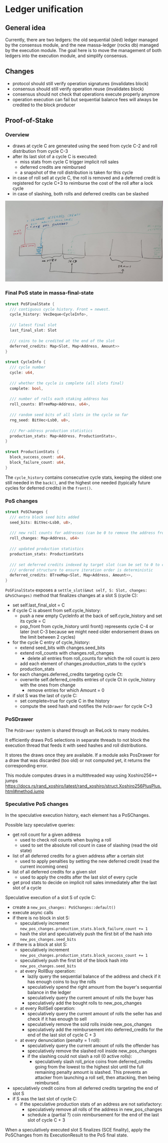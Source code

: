 # Ledger unification

## General idea

Currently, there are two ledgers: the old sequential (sled) ledger managed by the consensus module, and the new massa-ledger (rocks db) managed by the execution module.
The goal here is to move the management of both ledgers into the execution module, and simplify consensus.

## Changes

* protocol should still verify operation signatures (invalidates block)
* consensus should still verify operation reuse (invalidates block)
* consensus should not check that operations execute properly anymore
* operation execution can fail but sequential balance fees will always be credited to the block producer 

## Proof-of-Stake

### Overview

* draws at cycle C are generated using the seed from cycle C-2 and roll distribution from cycle C-3
* after its last slot of a cycle C is executed:
  * miss stats from cycle C trigger implicit roll sales
  * deferred credits are reimbursed
  * a snapshot of the roll distribution is taken for this cycle
* in case of roll sell at cycle C, the roll is removed and a deferred credit is registered for cycle C+3 to reimburse the cost of the roll after a lock cycle
* in case of slashing, both rolls and deferred credits can be slashed

![PoS Schematic](pos.jpeg)

### Final PoS state in massa-final-state

```rust
struct PoSFinalState {
  /// contiguous cycle history. Front = newest.
  cycle_history: VecDeque<CycleInfo>,

  /// latest final slot
  last_final_slot: Slot

  /// coins to be credited at the end of the slot
  deferred_credits: Map<Slot, Map<Address, Amount>>
}

struct CycleInfo {
  /// cycle number
  cycle: u64,
  
  /// whether the cycle is complete (all slots final)
  complete: bool,

  /// number of rolls each staking address has
  roll_counts: BTreeMap<Address, u64>,

  /// random seed bits of all slots in the cycle so far
  rng_seed: BitVec<Lsb0, u8>,

  /// Per-address production statistics
  production_stats: Map<Address, ProductionStats>,
}

struct ProductionStats {
  block_success_count: u64,
  block_failure_count: u64,
}
```

The `cycle_history` contains consecutive cycle stats, keeping the oldest one still needed in the `back()`, and the highest one needed (typically future cycles for deferred credits) in the `front()`.

### PoS changes

```rust
struct PoSChanges {
  /// extra block seed bits added
  seed_bits: BitVec<Lsb0, u8>,

  /// new roll counts for addresses (can be 0 to remove the address from the registry)
  roll_changes: Map<Address, u64>

  /// updated production statistics
  production_stats: ProductionStats

  /// set deferred credits indexed by target slot (can be set to 0 to cancel some, in case of slash)
  /// ordered structure to ensure iteration order is deterministic
  deferred_credits: BTreeMap<Slot, Map<Address, Amount>>,
}
```

`PoSFinalState` exposes a `settle_slot(&mut self, S: Slot, changes: &PoSChanges)` method that finalizes changes at a slot S (cycle C):
* set self.last_final_slot = C
* if cycle C is absent from self.cycle_history:
  * push a new empty CycleInfo at the back of self.cycle_history and set its cycle = C
  * pop_front from cycle_history until front() represents cycle C-4 or later (not C-3 because we might need older endorsement draws on the limit between 2 cycles)
* for the cycle C entry of cycle_history:
  * extend seed_bits with changes.seed_bits
  * extend roll_counts with changes.roll_changes
    * delete all entries from roll_counts for which the roll count is zero
  * add each element of changes.production_stats to the cycle's production_stats
* for each changes.deferred_credits targeting cycle Ct:
  * overwrite self.deferred_credits entries of cycle Ct in cycle_history with the ones from change
    * remove entries for which Amount = 0
* if slot S was the last of cycle C:
  * set complete=true for cycle C in the history
  * compute the seed hash and notifies the `PoSDrawer` for cycle C+3

### PoSDrawer

The `PoSDrawer` system is shared through an RwLock to many modules.

It efficiently draws PoS selections in separate threads to not block the execution thread that feeds it with seed hashes and roll distributions.

It stores the draws once they are available.
If a module asks PosDrawer for a draw that was discarded (too old) or not computed yet, it returns the corresponding error.

This module computes draws in a multithreaded way using Xoshiro256++ jumps https://docs.rs/rand_xoshiro/latest/rand_xoshiro/struct.Xoshiro256PlusPlus.html#method.jump

### Speculative PoS changes

In the speculative execution history, each element has a PoSChanges.

Possible lazy speculative queries:
* get roll count for a given address
  * used to check roll counts when buying a roll
  * used to set the absolute roll count in case of slashing (read the old state)
* list of all deferred credits for a given address after a certain slot
  * used to apply penalties by setting the new deferred credit (read the current incoming ones)
* list of all deferred credits for a given slot
  * used to apply the credits after the last slot of every cycle
* get prod stats to decide on implicit roll sales immediately after the last slot of a cycle


Speculative execution of a slot S of cycle C:
* create a `new_pos_changes: PoSChanges::default()`
* execute async calls
* if there is no block in slot S:
  * speculatively increment `new_pos_changes.production_stats.block_failure_count += 1`
  * hash the slot and speculatively push the first bit of the hash into `new_pos_changes.seed_bits`
* if there is a block at slot S:
  * speculatively increment `new_pos_changes.production_stats.block_success_count += 1`
  * speculatively push the first bit of the block hash into `new_pos_changes.seed_bits`
  * at every RollBuy operation:
    * lazily query the sequential balance of the address and check if it has enough coins to buy the rolls
    * speculatively spend the right amount from the buyer's sequential balance in the ledger
    * speculatively query the current amount of rolls the buyer has
    * speculatively add the bought rolls to new_pos_changes
  * at every RollSell operation:
    * speculatively query the current amount of rolls the seller has and check if it has enough to sell
    * speculatively remove the sold rolls inside new_pos_changes
    * speculatively add the reimbursement into deferred_credits for the end of the last slot of cycle C + 3
  * at every denunciation (penalty = 1 roll):
    * speculatively query the current amount of rolls the offender has
    * speculatively remove the slashed roll inside new_pos_changes
    * if the slashing could not slash a roll (0 active rolls):
      * speculatively slash roll_price coins from deferred_credits going from the lowest to the highest slot until the full remaining penalty amount is slashed. This prevents an attacker from launching a roll sell, then attacking, then being reimbursed.
* speculatively credit coins from all deferred credits targeting the end of slot S
* if S was the last slot of cycle C:
  * if the speculative production stats of an address are not satisfactory:
    * speculatively remove all rolls of the address in new_pos_changes
    * schedule a (partial ?) coin reimbursement for the end of the last slot of cycle C + 3


 When a speculatively executed slot S finalizes (SCE finality), apply the PoSChanges from its ExecutionResult to the PoS final state.


